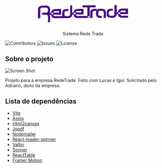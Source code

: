<br/>
<p align="center">
    <h3 align="center">

![Screen Shot](/src/assets/images/Logo.png)

  </h3>

  <p align="center">
    Sistema Rede Trade
    <br/>
  </p>
</p>

![Contributors](https://img.shields.io/github/contributors/RafaelSFDC/AppWrite-Chat?color=dark-green) ![Issues](https://img.shields.io/github/issues/RafaelSFDC/AppWrite-Chat) ![License](https://img.shields.io/github/license/RafaelSFDC/AppWrite-Chat)

## Sobre o projeto

![Screen Shot](https://cloud.appwrite.io/v1/storage/buckets/6570be7171f4ac9e1f36/files/658062221e58424bc6e1/view?project=656f996fca7e396a7523)

Projeto para a empresa RedeTrade. Feito com Lucas e Igor. Solicitado pelo Adriano, dono da empresa.

## Lista de dependências

- [Vite](https://vitejs.dev/)
- [Axios](https://axios-http.com/ptbr/docs/intro)
- [Html2canvas](https://html2canvas.hertzen.com/)
- [Jspdf](https://www.npmjs.com/package/jspdf)
- [Nodemailer](https://nodemailer.com/)
- [React-loader-spinner](https://mhnpd.github.io/react-loader-spinner/)
- [Valtio](https://valtio.pmnd.rs/)
- [Sonner](https://sonner.emilkowal.ski/)
- [ReactTable](https://tanstack.com/table/v8)
- [Framer Motion](https://www.framer.com/motion/)
